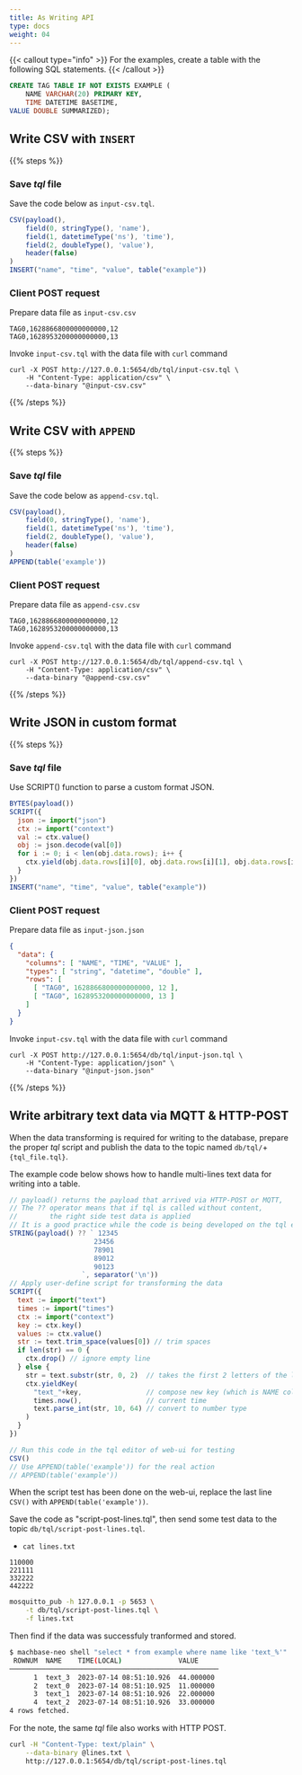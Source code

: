 ```yaml
---
title: As Writing API
type: docs
weight: 04
---
```



{{< callout type="info" >}}
For the examples, create a table with the following SQL statements.
{{< /callout >}}

```sql
CREATE TAG TABLE IF NOT EXISTS EXAMPLE (
    NAME VARCHAR(20) PRIMARY KEY,
    TIME DATETIME BASETIME,
VALUE DOUBLE SUMMARIZED);
```

## Write CSV with `INSERT`

{{% steps %}}

### Save *tql* file

Save the code below as `input-csv.tql`.

```js
CSV(payload(), 
    field(0, stringType(), 'name'),
    field(1, datetimeType('ns'), 'time'),
    field(2, doubleType(), 'value'),
    header(false)
)
INSERT("name", "time", "value", table("example"))
```

### Client POST request

Prepare data file as `input-csv.csv`

```csv
TAG0,1628866800000000000,12
TAG0,1628953200000000000,13
```

Invoke `input-csv.tql` with the data file with `curl` command
```
curl -X POST http://127.0.0.1:5654/db/tql/input-csv.tql \
    -H "Content-Type: application/csv" \
    --data-binary "@input-csv.csv"
```
{{% /steps %}}

## Write CSV with `APPEND`

{{% steps %}}

### Save *tql* file

Save the code below as `append-csv.tql`.

```js
CSV(payload(), 
    field(0, stringType(), 'name'),
    field(1, datetimeType('ns'), 'time'),
    field(2, doubleType(), 'value'),
    header(false)
)
APPEND(table('example'))
```

### Client POST request

Prepare data file as `append-csv.csv`

```csv
TAG0,1628866800000000000,12
TAG0,1628953200000000000,13
```

Invoke `append-csv.tql` with the data file with `curl` command
```
curl -X POST http://127.0.0.1:5654/db/tql/append-csv.tql \
    -H "Content-Type: application/csv" \
    --data-binary "@append-csv.csv"
```
{{% /steps %}}


## Write JSON in custom format

{{% steps %}}

### Save *tql* file

Use SCRIPT() function to parse a custom format JSON.

```js
BYTES(payload())
SCRIPT({
  json := import("json")
  ctx := import("context")
  val := ctx.value()
  obj := json.decode(val[0])
  for i := 0; i < len(obj.data.rows); i++ {
    ctx.yield(obj.data.rows[i][0], obj.data.rows[i][1], obj.data.rows[i][2])
  }
})
INSERT("name", "time", "value", table("example"))
```

### Client POST request

Prepare data file as `input-json.json`

```json
{
  "data": {
    "columns": [ "NAME", "TIME", "VALUE" ],
    "types": [ "string", "datetime", "double" ],
    "rows": [
      [ "TAG0", 1628866800000000000, 12 ],
      [ "TAG0", 1628953200000000000, 13 ]
    ]
  }
}
```

Invoke `input-csv.tql` with the data file with `curl` command
```
curl -X POST http://127.0.0.1:5654/db/tql/input-json.tql \
    -H "Content-Type: application/json" \
    --data-binary "@input-json.json"
```
{{% /steps %}}

## Write arbitrary text data via MQTT & HTTP-POST

When the data transforming is required for writing to the database, prepare the proper *tql* script and publish the data to the topic named `db/tql/`+`{tql_file.tql}`.

The example code below shows how to handle multi-lines text data for writing into a table.

```js
// payload() returns the payload that arrived via HTTP-POST or MQTT,
// The ?? operator means that if tql is called without content,
//        the right side test data is applied
// It is a good practice while the code is being developed on the tql editor of web-ui.
STRING(payload() ?? ` 12345
                     23456
                     78901
                     89012
                     90123
                  `, separator('\n'))
// Apply user-define script for transforming the data
SCRIPT({
  text := import("text")
  times := import("times")
  ctx := import("context")
  key := ctx.key()
  values := ctx.value()
  str := text.trim_space(values[0]) // trim spaces
  if len(str) == 0 {
    ctx.drop() // ignore empty line
  } else {
    str = text.substr(str, 0, 2)  // takes the first 2 letters of the line
    ctx.yieldKey(
      "text_"+key,                // compose new key (which is NAME column of the table)
      times.now(),                // current time
      text.parse_int(str, 10, 64) // convert to number type 
    )
  }
})

// Run this code in the tql editor of web-ui for testing
CSV()
// Use APPEND(table('example')) for the real action
// APPEND(table('example'))
```

When the script test has been done on the web-ui,
replace the last line `CSV()` with `APPEND(table('example'))`.

Save the code as "script-post-lines.tql", then send some test data to the topic `db/tql/script-post-lines.tql`.

- `cat lines.txt`

```
110000
221111
332222
442222
```

```sh
mosquitto_pub -h 127.0.0.1 -p 5653 \
    -t db/tql/script-post-lines.tql \
    -f lines.txt
```

Then find if the data was successfuly tranformed and stored.

```sh
$ machbase-neo shell "select * from example where name like 'text_%'"
 ROWNUM  NAME    TIME(LOCAL)              VALUE     
────────────────────────────────────────────────────
      1  text_3  2023-07-14 08:51:10.926  44.000000 
      2  text_0  2023-07-14 08:51:10.925  11.000000 
      3  text_1  2023-07-14 08:51:10.926  22.000000 
      4  text_2  2023-07-14 08:51:10.926  33.000000 
4 rows fetched.
```

For the note, the same *tql* file also works with HTTP POST.

```sh
curl -H "Content-Type: text/plain" \
    --data-binary @lines.txt \
    http://127.0.0.1:5654/db/tql/script-post-lines.tql
```
